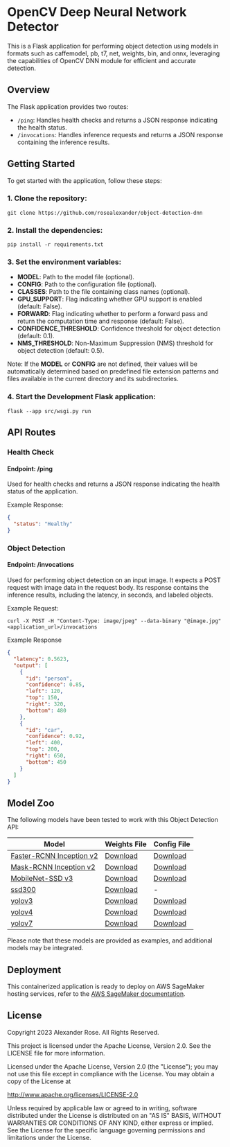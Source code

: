 # OpenCV Deep Neural Network Detector

This is a Flask application for performing object detection using models in formats such as caffemodel, pb, t7, net, weights, bin, and onnx, leveraging the capabilities of OpenCV DNN module for efficient and accurate detection.

## Overview

The Flask application provides two routes:

- `/ping`: Handles health checks and returns a JSON response indicating the health status.
- `/invocations`: Handles inference requests and returns a JSON response containing the inference results.

## Getting Started

To get started with the application, follow these steps:

### 1. Clone the repository:
```shell
git clone https://github.com/rosealexander/object-detection-dnn
```

### 2. Install the dependencies:

```shell
pip install -r requirements.txt
```

### 3. Set the environment variables:

  - **MODEL**: Path to the model file (optional).
  - **CONFIG**: Path to the configuration file (optional).
  - **CLASSES**: Path to the file containing class names (optional).
  - **GPU_SUPPORT**: Flag indicating whether GPU support is enabled (default: False).
  - **FORWARD**: Flag indicating whether to perform a forward pass and return the computation time and response (default: False).
  - **CONFIDENCE_THRESHOLD**: Confidence threshold for object detection (default: 0.1).
  - **NMS_THRESHOLD**: Non-Maximum Suppression (NMS) threshold for object detection (default: 0.5).

Note: If the **MODEL** or **CONFIG** are not defined, their values will be automatically determined based on predefined file extension patterns and files available in the current directory and its subdirectories.

### 4. Start the Development Flask application:

```shell
flask --app src/wsgi.py run
```

## API Routes

### Health Check

#### Endpoint: /ping

Used for health checks and returns a JSON response indicating the health status of the application.

Example Response:

```json
{
  "status": "Healthy"
}
```

### Object Detection

#### Endpoint: /invocations

Used for performing object detection on an input image. It expects a POST request with image data in the request body. Its response contains the inference results, including the latency, in seconds, and labeled objects.

Example Request:

```shell
curl -X POST -H "Content-Type: image/jpeg" --data-binary "@image.jpg" <application_url>/invocations
```

Example Response
```json
{
  "latency": 0.5623,
  "output": [
    {
      "id": "person",
      "confidence": 0.85,
      "left": 120,
      "top": 150,
      "right": 320,
      "bottom": 480
    },
    {
      "id": "car",
      "confidence": 0.92,
      "left": 400,
      "top": 200,
      "right": 650,
      "bottom": 450
    }
  ]
}
```

## Model Zoo

The following models have been tested to work with this Object Detection API:

| Model                                                        | Weights File                                                                                                                                       | Config File                                                                                                                                                          |
|--------------------------------------------------------------|----------------------------------------------------------------------------------------------------------------------------------------------------|----------------------------------------------------------------------------------------------------------------------------------------------------------------------|
| [Faster-RCNN Inception v2](docs/Faster-RCNN-Inception-v2.md) | [Download](http://download.tensorflow.org/models/object_detection/faster_rcnn_inception_v2_coco_2018_01_28.tar.gz)                                 | [Download](https://github.com/opencv/opencv_extra/raw/4.x/testdata/dnn/faster_rcnn_inception_v2_coco_2018_01_28.pbtxt)                                               |
| [Mask-RCNN Inception v2](docs/Mask-RCNN-Inception-v2.md)     | [Download](http://download.tensorflow.org/models/object_detection/mask_rcnn_inception_v2_coco_2018_01_28.tar.gz)                                   | [Download](https://github.com/opencv/opencv_extra/raw/4.x/testdata/dnn/mask_rcnn_inception_v2_coco_2018_01_28.pbtxt)                                                 |
| [MobileNet-SSD v3](docs/MobileNet-SSD-v3.md)                 | [Download](http://download.tensorflow.org/models/object_detection/ssd_mobilenet_v3_large_coco_2020_01_14.tar.gz)                                   | [Download](https://gist.github.com/dkurt/54a8e8b51beb3bd3f770b79e56927bd7/raw/2a20064a9d33b893dd95d2567da126d0ecd03e85/ssd_mobilenet_v3_large_coco_2020_01_14.pbtxt) |
| [ssd300](docs/ssd300.md)                                     | [Download](https://storage.openvinotoolkit.org/repositories/open_model_zoo/public/2021.4/ssd300/models_VGGNet_VOC0712Plus_SSD_300x300_ft.tar.gz)   | -                                                                                                                                                                    |
| [yolov3](docs/yolov3.md)                                     | [Download](https://pjreddie.com/media/files/yolov3.weights)                                                                                        | [Download](https://github.com/pjreddie/darknet/raw/master/cfg/yolov3.cfg)                                                                                            |
| [yolov4](docs/yolov4.md)                                     | [Download](https://github.com/AlexeyAB/darknet/releases/download/yolov4/yolov4.weights)                                                            | [Download](https://github.com/AlexeyAB/darknet/raw/master/cfg/yolov4.cfg)                                                                                            |
| [yolov7](docs/yolov7.md)                                     | [Download](https://github.com/AlexeyAB/darknet/releases/download/yolov4/yolov7.weights)                                                            | [Download](https://github.com/AlexeyAB/darknet/raw/master/cfg/yolov7.cfg)                                                                                            |

Please note that these models are provided as examples, and additional models may be integrated.

## Deployment

This containerized application is ready to deploy on AWS SageMaker hosting services, refer to the [AWS SageMaker documentation](https://docs.aws.amazon.com/sagemaker/latest/dg/your-algorithms-inference-code.html).

## License

Copyright 2023 Alexander Rose. All Rights Reserved.

This project is licensed under the Apache License, Version 2.0. See the LICENSE file for more information.

Licensed under the Apache License, Version 2.0 (the "License");
you may not use this file except in compliance with the License.
You may obtain a copy of the License at

http://www.apache.org/licenses/LICENSE-2.0

Unless required by applicable law or agreed to in writing, software
distributed under the License is distributed on an "AS IS" BASIS,
WITHOUT WARRANTIES OR CONDITIONS OF ANY KIND, either express or implied.
See the License for the specific language governing permissions and
limitations under the License.
